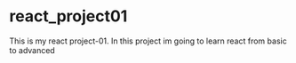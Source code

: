 # react_project01
This is my react project-01. In this project im going to learn react from basic to advanced
